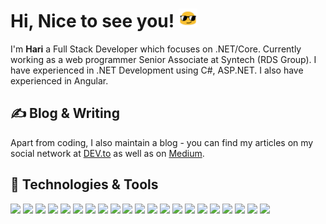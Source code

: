 # Hi, Nice to see you! <img src="https://raw.githubusercontent.com/muhammad-hari/muhammad-hari/master/cool.gif" width="30px">

I'm <b>Hari</b> a Full Stack Developer which focuses on .NET/Core. Currently working as a web programmer Senior Associate at Syntech (RDS Group). I have experienced in .NET Development using C#, ASP.NET. I also have experienced in Angular.

## &#x270d; Blog & Writing

Apart from coding, I also maintain a blog - you can find my articles on my social network at [DEV.to](https://dev.to/muhammadhari) as well as on [Medium](https://medium.com/@muhammadhari).

## 🔧 Technologies & Tools
![](https://img.shields.io/badge/Editor-Visual%20Code-Code?style=flat&logo=visual-studio-code&logoColor=white&color=67217A)
![](https://img.shields.io/badge/Editor-Visual%20Studio-Code?style=flat&logo=visual-studio&logoColor=white&color=67217A)
![](https://img.shields.io/badge/Code-JavaScript-informational?style=flat&logo=javascript&logoColor=white&color=67217A)
![](https://img.shields.io/badge/Code-Sass-informational?style=flat&logo=sass&logoColor=white&color=67217A)
![](https://img.shields.io/badge/Code-HTML-informational?style=flat&logo=github&logoColor=white&color=67217A)
![](https://img.shields.io/badge/Code-CSS-informational?style=flat&logo=github&logoColor=white&color=67217A)
![](https://img.shields.io/badge/Code-JSON-informational?style=flat&logo=json&logoColor=white&color=67217A)
![](https://img.shields.io/badge/Code-XML-informational?style=flat&logo=github&logoColor=white&color=67217A)
![](https://img.shields.io/badge/Code-CSharp-Code?style=flat&logo=github&logoColor=white&color=67217A)
![](https://img.shields.io/badge/Code-ASP.NET-Code?style=flat&logo=github&logoColor=white&color=67217A)
![](https://img.shields.io/badge/Tools-WPF-Code?style=flat&logo=windows&logoColor=white&color=67217A)
![](https://img.shields.io/badge/Tools-WindowsForm-Code?style=flat&logo=windows&logoColor=white&color=67217A)
![](https://img.shields.io/badge/Framework-.NET%20Framework-Code?style=flat&logo=dotnet&logoColor=white&color=67217A)
![](https://img.shields.io/badge/Framework-.NET%20Core-Code?style=flat&logo=dotnet&logoColor=white&color=67217A)
![](https://img.shields.io/badge/Design%20Pattern-MVVM-Code?style=flat&logo=design&logoColor=white&color=67217A)
![](https://img.shields.io/badge/Design%20Pattern-MVC-Code?style=flat&logo=design&logoColor=white&color=67217A)
![](https://img.shields.io/badge/Architecture-Microservice-Code?style=flat&logo=architecture&logoColor=white&color=67217A)
![](https://img.shields.io/badge/Code-React%20Native-Code?style=flat&logo=react&logoColor=white&color=67217A)
![](https://img.shields.io/badge/Code-ReactJs-Code?style=flat&logo=react&logoColor=white&color=67217A)
![](https://img.shields.io/badge/Tools-Docker-informational?style=flat&logo=docker&logoColor=white&color=67217A)
![](https://img.shields.io/badge/Tools-Kubernetes-informational?style=flat&logo=kubernetes&logoColor=white&color=67217A)

<!-- links to social media icons -->

<!-- icons with padding -->

[1.1]: http://i.imgur.com/tXSoThF.png (twitter icon with padding)
[2.1]: http://i.imgur.com/0o48UoR.png (github icon with padding)

<!-- icons without padding -->

[1.2]: http://i.imgur.com/wWzX9uB.png (twitter icon without padding)
[2.2]: http://i.imgur.com/9I6NRUm.png (github icon without padding)
[3.2]: https://raw.githubusercontent.com/MartinHeinz/MartinHeinz/master/linkedin-3-16.png (LinkedIn icon without padding)


<!-- links to your social media accounts -->

[1]: https://twitter.com/muhammadhari
[2]: https://github.com/muhammadhari
[3]: https://www.linkedin.com/in/muhammadhari/


<!-- Resources -->
<!-- Icons: https://simpleicons.org/ -->
<!-- GitHub Stats: https://github.com/anuraghazra/github-readme-stats -->
<!-- Emojis: https://emojipedia.org/emoji/ -->
<!-- HTML Emojis: https://www.fileformat.info/index.htm -->
<!-- Shields: https://shields.io/ -->
<!-- Awesome GitHub Profile README: https://github.com/abhisheknaiidu/awesome-github-profile-readme -->
